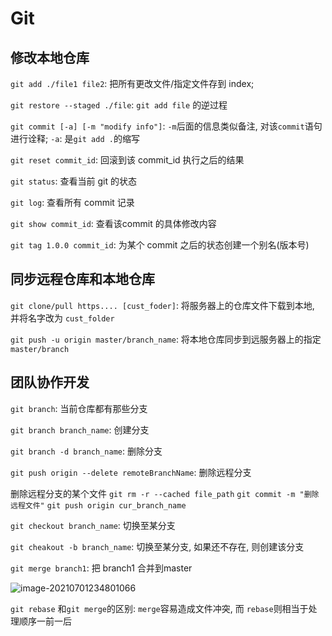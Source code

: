# Git

## 修改本地仓库

`git add ./file1 file2`: 把所有更改文件/指定文件存到 index;

`git restore --staged ./file`: `git add file` 的逆过程

`git commit [-a] [-m "modify info"]`: `-m`后面的信息类似备注, 对该`commit`语句进行诠释; `-a`: 是`git add .`的缩写

`git reset commit_id`: 回滚到该 commit_id 执行之后的结果

`git status`: 查看当前 git 的状态

`git log`: 查看所有 commit 记录

`git show commit_id`: 查看该commit 的具体修改内容

`git tag 1.0.0 commit_id`: 为某个 commit 之后的状态创建一个别名(版本号)

## 同步远程仓库和本地仓库

`git clone/pull https.... [cust_foder]`: 将服务器上的仓库文件下载到本地, 并将名字改为 `cust_folder`

`git push -u origin master/branch_name`: 将本地仓库同步到远服务器上的指定 `master/branch`

## 团队协作开发

`git branch`: 当前仓库都有那些分支

`git branch branch_name`: 创建分支

`git branch -d branch_name`: 删除分支

`git push origin --delete remoteBranchName`: 删除远程分支

删除远程分支的某个文件
`git rm -r --cached file_path`
`git commit -m "删除远程文件"`
`git push origin cur_branch_name`

`git checkout branch_name`: 切换至某分支

`git cheakout -b branch_name`: 切换至某分支, 如果还不存在, 则创建该分支

`git merge branch1`: 把 branch1 合并到master

![image-20210701234801066](https://gitee.com/AragornJIA/image/raw/master/image/reabse%E5%92%8Cmerge.png)

`git rebase` 和`git merge`的区别: `merge`容易造成文件冲突, 而 `rebase`则相当于处理顺序一前一后
